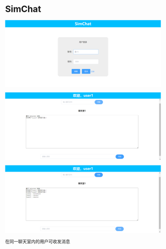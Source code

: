 # SimChat

![Image text](https://github.com/Viceam/SimChat-SpringBoot/blob/master/img/1.png)

![Image text](https://github.com/Viceam/SimChat-SpringBoot/blob/master/img/2.png)

![Image text](https://github.com/Viceam/SimChat-SpringBoot/blob/master/img/3.png)

在同一聊天室内的用户可收发消息
